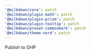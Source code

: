 ```yaml
---
'@milkdown/core': patch
'@milkdown/plugin-math': patch
'@milkdown/plugin-prism': patch
'@milkdown/plugin-tooltip': patch
'@milkdown/preset-commonmark': patch
'@milkdown/theme-nord': patch
---
```


Publish to GHP
